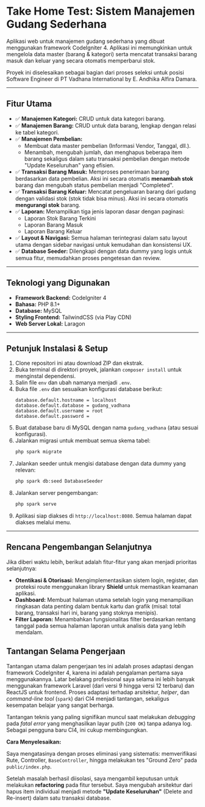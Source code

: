 # Take Home Test: Sistem Manajemen Gudang Sederhana

Aplikasi web untuk manajemen gudang sederhana yang dibuat menggunakan framework CodeIgniter 4. Aplikasi ini memungkinkan untuk mengelola data master (barang & kategori) serta mencatat transaksi barang masuk dan keluar yang secara otomatis memperbarui stok.

Proyek ini diselesaikan sebagai bagian dari proses seleksi untuk posisi Software Engineer di PT Vadhana International by E. Andhika Alfira Damara.

---

## Fitur Utama

-   ✅ **Manajemen Kategori:** CRUD untuk data kategori barang.
-   ✅ **Manajemen Barang:** CRUD untuk data barang, lengkap dengan relasi ke tabel kategori.
-   ✅ **Manajemen Pembelian:**
    -   Membuat data master pembelian (Informasi Vendor, Tanggal, dll.).
    -   Menambah, mengubah jumlah, dan menghapus beberapa item barang sekaligus dalam satu transaksi pembelian dengan metode "Update Keseluruhan" yang efisien.
-   ✅ **Transaksi Barang Masuk:** Memproses penerimaan barang berdasarkan data pembelian. Aksi ini secara otomatis **menambah stok** barang dan mengubah status pembelian menjadi "Completed".
-   ✅ **Transaksi Barang Keluar:** Mencatat pengeluaran barang dari gudang dengan validasi stok (stok tidak bisa minus). Aksi ini secara otomatis **mengurangi stok** barang.
-   ✅ **Laporan:** Menampilkan tiga jenis laporan dasar dengan paginasi:
    -   Laporan Stok Barang Terkini
    -   Laporan Barang Masuk
    -   Laporan Barang Keluar
-   ✅ **Layout & Navigasi:** Semua halaman terintegrasi dalam satu layout utama dengan sidebar navigasi untuk kemudahan dan konsistensi UX.
-   ✅ **Database Seeder:** Dilengkapi dengan data dummy yang logis untuk semua fitur, memudahkan proses pengetesan dan review.

---

## Teknologi yang Digunakan

-   **Framework Backend:** CodeIgniter 4
-   **Bahasa:** PHP 8.1+
-   **Database:** MySQL
-   **Styling Frontend:** TailwindCSS (via Play CDN)
-   **Web Server Lokal:** Laragon

---

## Petunjuk Instalasi & Setup

1.  Clone repositori ini atau download ZIP dan ekstrak.
2.  Buka terminal di direktori proyek, jalankan `composer install` untuk menginstal dependensi.
3.  Salin file `env` dan ubah namanya menjadi `.env`.
4.  Buka file `.env` dan sesuaikan konfigurasi database berikut:
    ```
    database.default.hostname = localhost
    database.default.database = gudang_vadhana
    database.default.username = root
    database.default.password = 
    ```
5.  Buat database baru di MySQL dengan nama `gudang_vadhana` (atau sesuai konfigurasi).
6.  Jalankan migrasi untuk membuat semua skema tabel:
    ```bash
    php spark migrate
    ```
7.  Jalankan seeder untuk mengisi database dengan data dummy yang relevan:
    ```bash
    php spark db:seed DatabaseSeeder
    ```
8.  Jalankan server pengembangan:
    ```bash
    php spark serve
    ```
9.  Aplikasi siap diakses di `http://localhost:8080`. Semua halaman dapat diakses melalui menu.

---

## Rencana Pengembangan Selanjutnya

Jika diberi waktu lebih, berikut adalah fitur-fitur yang akan menjadi prioritas selanjutnya:

-   **Otentikasi & Otorisasi:** Mengimplementasikan sistem login, register, dan proteksi route menggunakan library  **Shield** untuk memastikan keamanan aplikasi.
-   **Dashboard:** Membuat halaman utama setelah login yang menampilkan ringkasan data penting dalam bentuk kartu dan grafik (misal: total barang, transaksi hari ini, barang yang stoknya menipis).
-   **Filter Laporan:** Menambahkan fungsionalitas filter berdasarkan rentang tanggal pada semua halaman laporan untuk analisis data yang lebih mendalam.

## Tantangan Selama Pengerjaan

Tantangan utama dalam pengerjaan tes ini adalah proses adaptasi dengan framework CodeIgniter 4, karena ini adalah pengalaman pertama saya menggunakannya. Latar belakang profesional saya selama ini lebih banyak menggunakan framework Laravel (dari versi 9 hingga versi 12 terbaru) dan ReactJS untuk frontend. Proses adaptasi terhadap arsitektur, *helper*, dan *command-line tool* (`spark`) dari CI4 menjadi tantangan, sekaligus kesempatan belajar yang sangat berharga.

Tantangan teknis yang paling signifikan muncul saat melakukan *debugging* pada *fatal error* yang menghasilkan layar putih (`200 OK`) tanpa adanya log. Sebagai pengguna baru CI4, ini cukup membingungkan.

**Cara Menyelesaikan:**

Saya mengatasinya dengan proses eliminasi yang sistematis: memverifikasi Rute, Controller, `BaseController`, hingga melakukan tes "Ground Zero" pada `public/index.php`.

Setelah masalah berhasil diisolasi, saya mengambil keputusan untuk melakukan **refactoring** pada fitur tersebut. Saya mengubah arsitektur dari hapus item individual menjadi metode **"Update Keseluruhan"** (Delete and Re-insert) dalam satu transaksi database.
